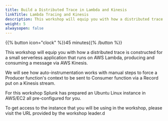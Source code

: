 ```yaml
---
title: Build a Distributed Trace in Lambda and Kinesis
linkTitle: Lambda Tracing and Kinesis
description: This workshop will equip you with how a distributed trace is constructed for a small serverless application that runs on AWS Lambda, producing and consuming a message via AWS Kinesis 
weight: 5 
alwaysopen: false
---
```


{{% button icon="clock" %}}45 minutes{{% /button %}}

This workshop will equip you with how a distributed trace is constructed for a small serverless application that runs on AWS Lambda, producing and consuming a message via AWS Kinesis.

We will see how auto-instrumentation works with manual steps to force a Producer function's context to be sent to Consumer function via a Record put on a Kinesis stream.

For this workshop Splunk has prepared an Ubuntu Linux instance in AWS/EC2 all pre-configured for you.

To get access to the instance that you will be using in the workshop, please visit the URL provided by the workshop leader.d
